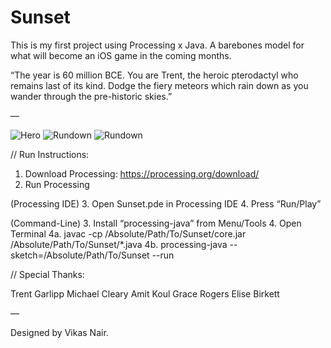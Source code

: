 # Sunset

This is my first project using Processing x Java. A barebones model for what will become an iOS game in the coming months.

“The year is 60 million BCE. You are Trent, the heroic pterodactyl who remains last of its kind. Dodge the fiery meteors which rain down as you wander through the pre-historic skies.”

—

![Hero](https://d3vv6lp55qjaqc.cloudfront.net/items/2v3h3l1X1O203L0q3e05/jukebox%20hero.png?X-CloudApp-Visitor-Id=1437757&v=437410dc)
![Rundown](https://d3vv6lp55qjaqc.cloudfront.net/items/3J3L10223J263H2y3T0a/jukebox%20intro.png?X-CloudApp-Visitor-Id=1437757&v=916327cb)
![Rundown](https://d3vv6lp55qjaqc.cloudfront.net/items/3J3L10223J263H2y3T0a/jukebox%20intro.png?X-CloudApp-Visitor-Id=1437757&v=916327cb)

// Run Instructions:

1. Download Processing: https://processing.org/download/
2. Run Processing

(Processing IDE)
3. Open Sunset.pde in Processing IDE
4. Press “Run/Play”

(Command-Line)
3. Install “processing-java” from Menu/Tools
4. Open Terminal
	4a. javac -cp /Absolute/Path/To/Sunset/core.jar /Absolute/Path/To/Sunset/*.java
	4b. processing-java --sketch=/Absolute/Path/To/Sunset --run

// Special Thanks:

Trent Garlipp
Michael Cleary
Amit Koul
Grace Rogers
Elise Birkett

—

Designed by Vikas Nair.
